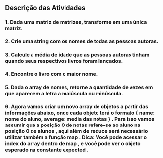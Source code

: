 ## Descrição das Atividades

### 1. Dada uma matriz de matrizes, transforme em uma única matriz.
### 2. Crie uma string com os nomes de todas as pessoas autoras.
### 3. Calcule a média de idade que as pessoas autoras tinham quando seus respectivos livros foram lançados.
### 4. Encontre o livro com o maior nome.
### 5. Dada o array de nomes, retorne a quantidade de vezes em que aparecem a letra a maiúscula ou minúscula.
### 6. Agora vamos criar um novo array de objetos a partir das informações abaixo, onde cada objeto terá o formato { name: nome do aluno, average: media das notas } . Para isso vamos assumir que a posição 0 de notas refere-se ao aluno na posição 0 de alunos , aqui além de reduce será necessário utilizar também a função map . Dica: Você pode acessar o index do array dentro de map , e você pode ver o objeto esperado na constante expected .
